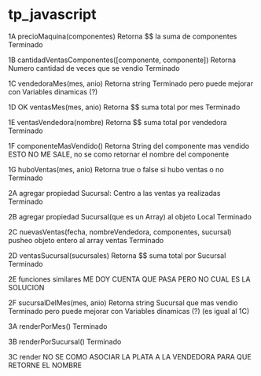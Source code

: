 # tp_javascript

1A precioMaquina(componentes)
Retorna $$ la suma de componentes 
Terminado

1B cantidadVentasComponentes([componente, componente])
Retorna Numero cantidad de veces que se vendio 
Terminado

1C vendedoraMes(mes, anio)
Retorna string
Terminado pero puede mejorar con Variables dinamicas (?)

1D OK ventasMes(mes, anio)
Retorna $$ suma total por mes
Terminado

1E ventasVendedora(nombre)
Retorna $$ suma total por vendedora
Terminado

1F componenteMasVendido()
Retorna String del componente mas vendido
ESTO NO ME SALE, no se como retornar el nombre del componente

1G huboVentas(mes, anio)
Retorna true o false si hubo ventas o no
Terminado


2A agregar propiedad Sucursal: Centro a las ventas ya realizadas
Terminado

2B agregar propiedad Sucursal(que es un Array) al objeto Local
Terminado

2C nuevasVentas(fecha, nombreVendedora, componentes, sucursal) pusheo objeto entero al array ventas
Terminado

2D ventasSucursal(sucursales)
Retorna $$ suma total por Sucursal
Terminado

2E funciones similares
ME DOY CUENTA QUE PASA PERO NO CUAL ES LA SOLUCION

2F sucursalDelMes(mes, anio)
Retorna string Sucursal que mas vendio
Terminado pero puede mejorar con Variables dinamicas (?)
(es igual al 1C)


3A renderPorMes()
Terminado

3B renderPorSucursal()
Terminado

3C render
NO SE COMO ASOCIAR LA PLATA A LA VENDEDORA PARA QUE RETORNE EL NOMBRE
